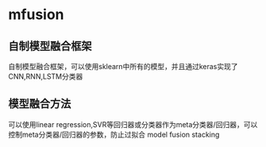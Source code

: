 # mfusion
## 自制模型融合框架

自制模型融合框架，可以使用sklearn中所有的模型，并且通过keras实现了CNN,RNN,LSTM分类器

## 模型融合方法
可以使用linear regression,SVR等回归器或分类器作为meta分类器/回归器，可以控制meta分类器/回归器的参数，防止过拟合
model fusion stacking
